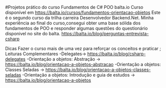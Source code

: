 #Projetos prático do curso Fundamentos de C# POO balta.io
Curso disponível em https://balta.io/cursos/fundamentos-orientacao-objetos Este é o segundo curso da trilha carreira Desenvolvedor Backend.Net. Minha experiência ao final do curso,consegui obter uma base sólida dos fundamentos de POO e responder algumas questões  do questionário disponivel no site do balta. https://balta.io/blog/perguntas-entrevista-csharp

Dicas
Fazer o curso mais de uma vez para reforçar os conceitos e praticar ; 
Leituras Complementares
-Delegates-> https://balta.io/blog/csharp-delegates 
-Orientação a objetos: Abstração -> https://balta.io/blog/orientacao-a-objetos-abstracao
-Orientação a objetos: Classes Seladas -> https://balta.io/blog/orientacao-a-objetos-classes-seladas
-Orientação a objetos: Introdução e guia de estudos -> https://balta.io/blog/orientacao-a-objetos
